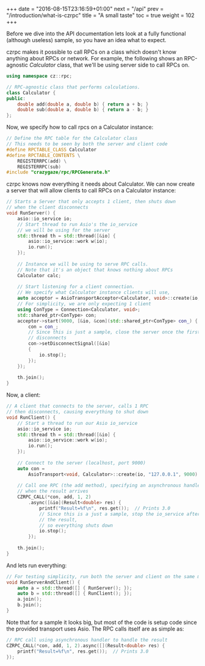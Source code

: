 +++
date = "2016-08-15T23:16:59+01:00"
next = "/api"
prev = "/introduction/what-is-czrpc"
title = "A small taste"
toc = true
weight = 102
+++

Before we dive into the API documentation lets look at a fully functional (although useless) sample, so you have an idea what to expect.

czrpc makes it possible to call RPCs on a class which doesn't know anything about RPCs or network.
For example, the following shows an RPC-agnostic *Calculator* class, that we'll be using server side to call RPCs on.

```cpp
using namespace cz::rpc;

// RPC-agnostic class that performs calculations.
class Calculator {
public:
    double add(double a, double b) { return a + b; }
    double sub(double a, double b) { return a - b; }
};
```

Now, we specify how to call rpcs on a Calculator instance:

```cpp
// Define the RPC table for the Calculator class
// This needs to be seen by both the server and client code
#define RPCTABLE_CLASS Calculator
#define RPCTABLE_CONTENTS \
    REGISTERRPC(add) \
    REGISTERRPC(sub)
#include "crazygaze/rpc/RPCGenerate.h"
```

czrpc knows now everything it needs about Calculator. We can now create a server that will allow clients to call RPCs on a Calculator instance:

```cpp
// Starts a Server that only accepts 1 client, then shuts down
// when the client disconnects
void RunServer() {
    asio::io_service io;
    // Start thread to run Asio's the io_service
    // we will be using for the server
    std::thread th = std::thread([&io] {
        asio::io_service::work w(io);
        io.run();
    });
 
    // Instance we will be using to serve RPC calls.
    // Note that it's an object that knows nothing about RPCs
    Calculator calc;
 
    // Start listening for a client connection.
    // We specify what Calculator instance clients will use,
    auto acceptor = AsioTransportAcceptor<Calculator, void>::create(io, calc);
    // For simplicity, we are only expecting 1 client
    using ConType = Connection<Calculator, void>;
    std::shared_ptr<ConType> con;
    acceptor->start(9000, [&io, &con](std::shared_ptr<ConType> con_) {
        con = con_;
        // Since this is just a sample, close the server once the first client
        // disconnects
        con->setDisconnectSignal([&io]
        {
            io.stop();
        });
    });
 
    th.join();
}
```

Now, a client:

```cpp
// A client that connects to the server, calls 1 RPC
// then disconnects, causing everything to shut down
void RunClient() {
    // Start a thread to run our Asio io_service
    asio::io_service io;
    std::thread th = std::thread([&io] {
        asio::io_service::work w(io);
        io.run();
    });
 
    // Connect to the server (localhost, port 9000)
    auto con =
        AsioTransport<void, Calculator>::create(io, "127.0.0.1", 9000).get();
 
    // Call one RPC (the add method), specifying an asynchronous handler for
    // when the result arrives
    CZRPC_CALL(*con, add, 1, 2)
        .async([&io](Result<double> res) {
            printf("Result=%f\n", res.get());  // Prints 3.0
            // Since this is a just a sample, stop the io_service after we get
            // the result,
            // so everything shuts down
            io.stop();
        });
 
    th.join();
}
```

And lets run everything:

```cpp
// For testing simplicity, run both the server and client on the same machine,
void RunServerAndClient() {
    auto a = std::thread([] { RunServer(); });
    auto b = std::thread([] { RunClient(); });
    a.join();
    b.join();
}
```

Note that for a sample it looks big, but most of the code is setup code since the provided transport uses Asio.
The RPC calls itself are as simple as:
```cpp
// RPC call using asynchronous handler to handle the result
CZRPC_CALL(*con, add, 1, 2).async([](Result<double> res) {
    printf("Result=%f\n", res.get());  // Prints 3.0
});
```

